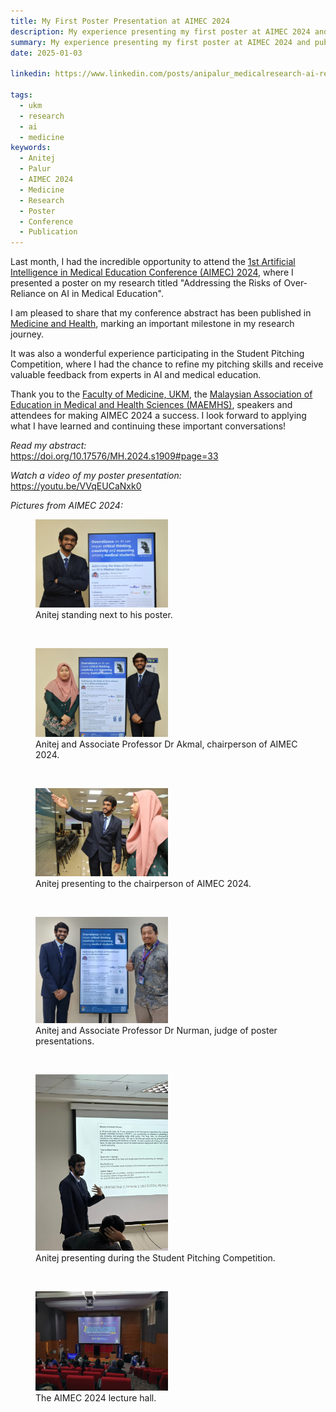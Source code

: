 ```yaml
---
title: My First Poster Presentation at AIMEC 2024
description: My experience presenting my first poster at AIMEC 2024 and publishing my first paper.
summary: My experience presenting my first poster at AIMEC 2024 and publishing my first paper.
date: 2025-01-03

linkedin: https://www.linkedin.com/posts/anipalur_medicalresearch-ai-research-activity-7280939791175561216-nWnY

tags:
  - ukm
  - research
  - ai
  - medicine
keywords:
  - Anitej
  - Palur
  - AIMEC 2024
  - Medicine
  - Research
  - Poster
  - Conference
  - Publication
---
```


Last month, I had the incredible opportunity to attend the
[1st Artificial Intelligence in Medical Education Conference (AIMEC) 2024](https://www.ukm.my/aimec "Learn more about AIMEC 2024."),
where I presented a poster on my research titled "Addressing the Risks of Over-Reliance on AI in Medical Education".

I am pleased to share that my conference abstract has been published in [Medicine and Health](https://medicineandhealthukm.com "Learn more about Medicine and Health."),
marking an important milestone in my research journey.

It was also a wonderful experience participating in the Student Pitching Competition, where I had the chance to refine my pitching skills and receive valuable feedback from experts in AI and medical education.

Thank you to the [Faculty of Medicine, UKM](https://www.ukm.my/medicine/language/en/home-faculty-of-medicine-ukm "Learn more about the Faculty of Medicine, UKM."),
the [Malaysian Association of Education in Medical and Health Sciences (MAEMHS)](https://maemhs.wordpress.com "Learn more about MAEMHS."),
speakers and attendees for making AIMEC 2024 a success.
I look forward to applying what I have learned and continuing these important conversations!

<i class="fa-solid fa-file" aria-hidden="true"></i>
*Read my abstract:*  
<https://doi.org/10.17576/MH.2024.s1909#page=33>

<!--sse-->
<i class="fa-solid fa-video" aria-hidden="true"></i>
*Watch a video of my poster presentation:*  
<https://youtu.be/VVqEUCaNxk0>

<i class="fa-solid fa-image" aria-hidden="true"></i>
*Pictures from AIMEC 2024:*
<figure>
  <img src="images/anitej-poster-1.jpeg" width="50%" alt="Anitej standing next to his poster." />
  <figcaption>Anitej standing next to his poster.</figcaption>
</figure>
<br />
<figure>
  <img src="images/anitej-and-chairperson.jpeg" width="50%" alt="Anitej and the chairperson of AIMEC 2024." />
  <figcaption>Anitej and Associate Professor Dr Akmal, chairperson of AIMEC 2024.</figcaption>
</figure>
<br />
<figure>
  <img src="images/anitej-presenting-chairperson.jpeg" width="50%" alt="Anitej presenting to the chairperson of AIMEC 2024." />
  <figcaption>Anitej presenting to the chairperson of AIMEC 2024.</figcaption>
</figure>
<br />
<figure>
  <img src="images/anitej-and-judge.jpeg" width="50%" alt="Anitej and the judge of poster presentations." />
  <figcaption>Anitej and Associate Professor Dr Nurman, judge of poster presentations.</figcaption>
</figure>
<br />
<figure>
  <img src="images/anitej-student-pitching-competition.jpeg" width="50%" alt="Anitej presenting during the Student Pitching Competition." />
  <figcaption>Anitej presenting during the Student Pitching Competition.</figcaption>
</figure>
<br />
<figure>
  <img src="images/aimec-2024-hall.jpeg" width="50%" alt="The AIMEC 2024 lecture hall." />
  <figcaption>The AIMEC 2024 lecture hall.</figcaption>
</figure>
<!--/sse-->
